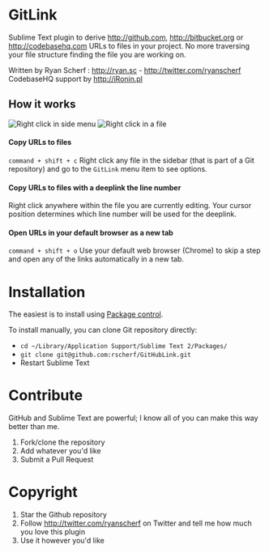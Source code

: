 # GitLink
Sublime Text plugin to derive <http://github.com>, <http://bitbucket.org> or <http://codebasehq.com> URLs to files in your project. No more traversing your file structure finding the file you are working on.

Written by Ryan Scherf : <http://ryan.sc> - <http://twitter.com/ryanscherf>  
CodebaseHQ support by <http://iRonin.pl>

## How it works

![Right click in side menu](http://f.cl.ly/items/1O100K122E0a1x0y3V1k/Screen%20Shot%202014-10-20%20at%209.46.38%20AM.png)
![Right click in a file](http://f.cl.ly/items/3f1r0h0q1t2J003M2W0A/Screen%20Shot%202014-10-20%20at%209.46.24%20AM.png)

#### Copy URLs to files

`command + shift + c` Right click any file in the sidebar (that is part of a Git repository) and go to the `GitLink` menu item to see options.

#### Copy URLs to files with a deeplink the line number

Right click anywhere within the file you are currently editing. Your cursor position determines which line number will be used for the deeplink.

#### Open URLs in your default browser as a new tab

`command + shift + o` Use your default web browser (Chrome) to skip a step and open any of the links automatically in a new tab.

# Installation
The easiest is to install using [Package control](https://sublime.wbond.net/).

To install manually, you can clone Git repository directly:
* `cd ~/Library/Application Support/Sublime Text 2/Packages/`
* `git clone git@github.com:rscherf/GitHubLink.git`
* Restart Sublime Text

# Contribute
GitHub and Sublime Text are powerful; I know all of you can make this way better than me.

1. Fork/clone the repository
2. Add whatever you'd like
3. Submit a Pull Request



# Copyright
1. Star the Github repository
2. Follow http://twitter.com/ryanscherf on Twitter and tell me how much you love this plugin
3. Use it however you'd like
